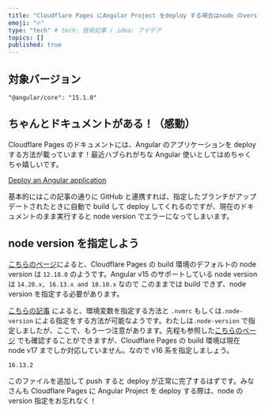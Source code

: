 ```yaml
---
title: "Cloudflare Pages にAngular Project をdeploy する場合はnode のversion に注意"
emoji: "🔥"
type: "tech" # tech: 技術記事 / idea: アイデア
topics: []
published: true
---
```


## 対象バージョン

```
"@angular/core": "15.1.0"
```

## ちゃんとドキュメントがある！（感動）

Cloudflare Pages のドキュメントには、Angular のアプリケーションを deploy する方法が載っています！最近ハブられがちな Angular 使いとしてはめちゃくちゃ嬉しいです。

[Deploy an Angular application](https://developers.cloudflare.com/pages/framework-guides/deploy-an-angular-application/)

基本的にはこの記事の通りに GitHub と連携すれば、指定したブランチがアップデートされたときに自動で build して deploy してくれるのですが、現在のドキュメントのまま実行すると node version でエラーになってしまいます。

## node version を指定しよう

[こちらのページ](https://developers.cloudflare.com/pages/platform/build-configuration/)によると、Cloudflare Pages の build 環境のデフォルトの node version は `12.18.0` のようです。Angular v15 のサポートしている node version は `14.20.x, 16.13.x and 18.10.x` なので このままでは build できず、node version を指定する必要があります。

[こちらの記事](https://dev.classmethod.jp/articles/cloudflare-pages-node-version/) によると、環境変数を指定する方法と `.nvmrc` もしくは`.node-version` による指定をする方法が可能なようです。わたしは`.node-version` で指定しましたが、ここで、もう一つ注意があります。先程も参照した[こちらのページ](https://developers.cloudflare.com/pages/platform/build-configuration/) でも確認することができますが、Cloudflare Pages の build 環境は現在 node v17 までしか対応していません。なので v16 系を指定しましょう。

```txt:.node-version
16.13.2
```

このファイルを追加して push すると deploy が正常に完了するはずです。みなさんも Cloudflare Pages に Angular Project を deploy する際は、node の version 指定をお忘れなく！
